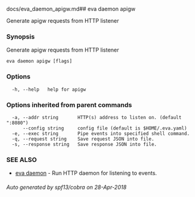 docs/eva_daemon_apigw.md## eva daemon apigw

Generate apigw requests from HTTP listener

### Synopsis

Generate apigw requests from HTTP listener

```
eva daemon apigw [flags]
```

### Options

```
  -h, --help   help for apigw
```

### Options inherited from parent commands

```
  -a, --addr string       HTTP(s) address to listen on. (default ":8080")
      --config string     config file (default is $HOME/.eva.yaml)
  -e, --exec string       Pipe events into specified shell command.
  -q, --request string    Save request JSON into file.
  -s, --response string   Save response JSON into file.
```

### SEE ALSO

* [eva daemon](eva_daemon.md)	 - Run HTTP daemon for listening to events.

###### Auto generated by spf13/cobra on 28-Apr-2018
